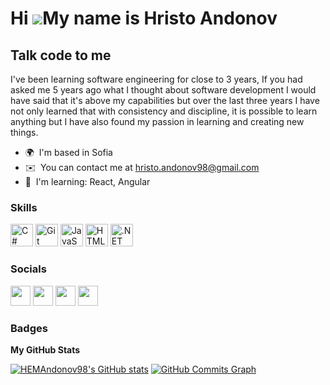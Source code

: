 Hi ![](https://user-images.githubusercontent.com/18350557/176309783-0785949b-9127-417c-8b55-ab5a4333674e.gif)My name is Hristo Andonov
======================================================================================================================================
Talk code to me
---------------
I've been learning software engineering for close to 3 years, If you had asked me 5 years ago what I thought about software development I would have said that it's above my capabilities but over the last three years I have not only learned that with consistency and discipline, it is possible to learn anything but I have also found my passion in learning and creating new things.  
* 🌍  I'm based in Sofia 
* ✉️  You can contact me at [hristo.andonov98@gmail.com](mailto:hristo.andonov98@gmail.com) 
* 🧠  I'm learning: React, Angular

### Skills  

<p align="left"> <a href="https://docs.microsoft.com/en-us/dotnet/csharp/" target="_blank" rel="noreferrer"><img src="https://raw.githubusercontent.com/danielcranney/readme-generator/main/public/icons/skills/csharp-colored.svg" width="36" height="36" alt="C#" /></a> <a href="https://git-scm.com/" target="_blank" rel="noreferrer"><img src="https://raw.githubusercontent.com/danielcranney/readme-generator/main/public/icons/skills/git-colored.svg" width="36" height="36" alt="Git" /></a> <a href="https://developer.mozilla.org/en-US/docs/Web/JavaScript" target="_blank" rel="noreferrer"><img src="https://raw.githubusercontent.com/danielcranney/readme-generator/main/public/icons/skills/javascript-colored.svg" width="36" height="36" alt="JavaScript" /></a> <a href="https://developer.mozilla.org/en-US/docs/Glossary/HTML5" target="_blank" rel="noreferrer"><img src="https://raw.githubusercontent.com/danielcranney/readme-generator/main/public/icons/skills/html5-colored.svg" width="36" height="36" alt="HTML5" /></a> <a href="https://dotnet.microsoft.com/en-us/" target="_blank" rel="noreferrer"><img src="https://raw.githubusercontent.com/danielcranney/readme-generator/main/public/icons/skills/dot-net-colored.svg" width="36" height="36" alt=".NET" /></a> </p> 

### Socials

<p align="left"> <a href="https://www.facebook.com/HristoAndonov123/" target="_blank" rel="noreferrer"><img src="https://raw.githubusercontent.com/danielcranney/readme-generator/main/public/icons/socials/facebook.svg" width="32" height="32" /></a> <a href="https://www.github.com/HEMAndonov98" target="_blank" rel="noreferrer"><img src="https://raw.githubusercontent.com/danielcranney/readme-generator/main/public/icons/socials/github-dark.svg" width="32" height="32" /></a> <a href="http://www.instagram.com/nottherealhristo/" target="_blank" rel="noreferrer"><img src="https://raw.githubusercontent.com/danielcranney/readme-generator/main/public/icons/socials/instagram.svg" width="32" height="32" /></a> <a href="https://www.linkedin.com/in/hristo-e-andonov/" target="_blank" rel="noreferrer"><img src="https://raw.githubusercontent.com/danielcranney/readme-generator/main/public/icons/socials/linkedin.svg" width="32" height="32" /></a></p>

### Badges


<b>My GitHub Stats</b>

<a href="http://www.github.com/HEMAndonov98"><img src="https://github-readme-stats.vercel.app/api?username=HEMAndonov98&show_icons=true&hide=&count_private=true&title_color=facc15&text_color=facc15&icon_color=ffffff&bg_color=0f172a&hide_border=true&show_icons=true" alt="HEMAndonov98's GitHub stats" /></a>
<a href="http://www.github.com/HEMAndonov98"><img src="https://github-readme-activity-graph.cyclic.app/graph?username=HEMAndonov98&bg_color=0f172a&color=facc15&line=ffffff&point=facc15&area_color=0f172a&area=true&hide_border=true&custom_title=GitHub%20Commits%20Graph" alt="GitHub Commits Graph" /></a>
